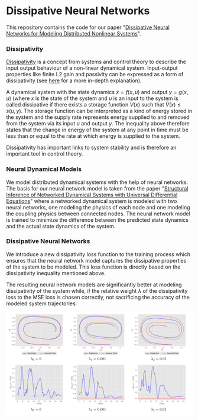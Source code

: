 # Dissipative Neural Networks

This repository contains the code for our paper "[Dissipative Neural Networks for Modeling Distributed Nonlinear Systems](Paper.pdf)".

### Dissipativity
[Dissipativity](https://en.wikipedia.org/wiki/Dissipative_system) is a concept from systems and control theory to 
describe the input output behaviour of a non-linear dynamical system. Input-output properties like finite L2 gain and passivity
can be expressed as a form of dissipativity (see [here](https://link.springer.com/article/10.1007/BF00276493) for a more 
in-depth explanation). 

A dynamical system with the state dynamics $\dot{x}= f(x,u)$ and output $y=g(x,u)$ (where $x$ is the state of the system 
and $u$ is an input to the system is called dissipative if there exists a storage function $V(x)$ such that
$\dot{V}(x)\le s(u,y)$. The storage function can be interpreted as a kind of energy stored in the system and
the supply rate represents energy supplied to and removed from the system via its input $u$ and output $y$.
The inequality above therefore states that the change in energy of the system at any point in time must be less than
or equal to the rate at which energy is supplied to the system.

Dissipativity has important links to system stability and is therefore an important tool in control theory.


### Neural Dynamical Models
We model distributed dynamical systems with the help of neural networks. The basis for our neural network model is
taken from the paper "[Structural Inference of Networked Dynamical Systems with Universal
Differential Equations](https://arxiv.org/abs/2207.04962)" where a networked dynamical system is modeled with
two neural networks, one modeling the physics of each node and one modeling the coupling physics between connected
nodes. The neural network model is trained to minimize the difference between the predicted state dynamics and the
actual state dynamics of the system.

### Dissipative Neural Networks
We introduce a new dissipativity loss function to the training process which ensures that the neural network model
captures the dissipative properties of the system to be modeled. This loss function is directly based on the dissipativity
inequality mentioned above. 

The resulting neural network models are significantly better at modeling dissipativity of the system while, if the relative
weight $\lambda$ of the dissipativity loss to the MSE loss is chosen correctly, not sacrificing the accuracy of the modeled system
trajectories.


![plot](./images/comparison.png)

